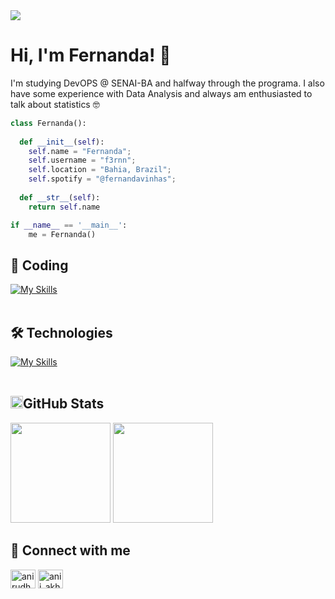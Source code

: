 <div>
<img src="https://github.com/Anmol-Baranwal/Cool-GIFs-For-GitHub/assets/74038190/d48893bd-0757-481c-8d7e-ba3e163feae7" />
</div>

<h1>Hi, I'm Fernanda! 👋</h1>

<p>
  I'm studying DevOPS @ SENAI-BA and halfway through the programa. I also have some experience with Data Analysis and always am enthusiasted to talk about statistics 🤓
</p>

```python
class Fernanda():
    
  def __init__(self):
    self.name = "Fernanda";
    self.username = "f3rnn";
    self.location = "Bahia, Brazil";
    self.spotify = "@fernandavinhas";
  
  def __str__(self):
    return self.name

if __name__ == '__main__':
    me = Fernanda()
```

## 🚀 Coding
[![My Skills](https://skillicons.dev/icons?i=java,python,html,c)](https://skillicons.dev)<br><br>

## 🛠️ Technologies
[![My Skills](https://skillicons.dev/icons?i=vscode,docker,powershell,mysql,bootstrap,visualstudio,git,github)](https://skillicons.dev)<br><br>

## <img height="20" alt="GIF" src="https://github.com/joaopauloaramuni/joaopauloaramuni/blob/main/img/graphic.gif?raw=true"/>GitHub Stats

<div>
        <img height="160em" src="https://github-readme-stats.vercel.app/api?username=f3rnn&show_icons=true&theme=dark">
        <img height="160em" src="https://github-readme-stats.vercel.app/api/top-langs/?username=f3rnn&layout=compact&theme=dark">
</div>

## 👾 Connect with me 
<p align="left">
<a href="https://www.linkedin.com/in/maria-fernanda-cordeiro-vinhas-405541213" target="blank"><img align="center" src="https://raw.githubusercontent.com/rahuldkjain/github-profile-readme-generator/master/src/images/icons/Social/linked-in-alt.svg" alt="anirudh-rai-072732220" height="30" width="40" /></a>
<a href="https://instagram.com/fernperonomucho" target="blank"><img align="center" src="https://raw.githubusercontent.com/rahuldkjain/github-profile-readme-generator/master/src/images/icons/Social/instagram.svg" alt="anii_akhil" height="30" width="40" /></a>
</p>
